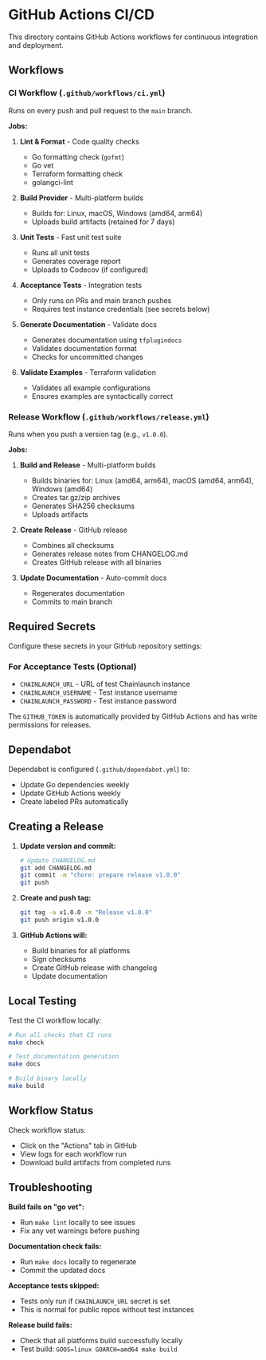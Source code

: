 # GitHub Actions CI/CD

This directory contains GitHub Actions workflows for continuous integration and deployment.

## Workflows

### CI Workflow (`.github/workflows/ci.yml`)

Runs on every push and pull request to the `main` branch.

**Jobs:**

1. **Lint & Format** - Code quality checks
   - Go formatting check (`gofmt`)
   - Go vet
   - Terraform formatting check
   - golangci-lint

2. **Build Provider** - Multi-platform builds
   - Builds for: Linux, macOS, Windows (amd64, arm64)
   - Uploads build artifacts (retained for 7 days)

3. **Unit Tests** - Fast unit test suite
   - Runs all unit tests
   - Generates coverage report
   - Uploads to Codecov (if configured)

4. **Acceptance Tests** - Integration tests
   - Only runs on PRs and main branch pushes
   - Requires test instance credentials (see secrets below)

5. **Generate Documentation** - Validate docs
   - Generates documentation using `tfplugindocs`
   - Validates documentation format
   - Checks for uncommitted changes

6. **Validate Examples** - Terraform validation
   - Validates all example configurations
   - Ensures examples are syntactically correct

### Release Workflow (`.github/workflows/release.yml`)

Runs when you push a version tag (e.g., `v1.0.0`).

**Jobs:**

1. **Build and Release** - Multi-platform builds
   - Builds binaries for: Linux (amd64, arm64), macOS (amd64, arm64), Windows (amd64)
   - Creates tar.gz/zip archives
   - Generates SHA256 checksums
   - Uploads artifacts

2. **Create Release** - GitHub release
   - Combines all checksums
   - Generates release notes from CHANGELOG.md
   - Creates GitHub release with all binaries

3. **Update Documentation** - Auto-commit docs
   - Regenerates documentation
   - Commits to main branch

## Required Secrets

Configure these secrets in your GitHub repository settings:

### For Acceptance Tests (Optional)

- `CHAINLAUNCH_URL` - URL of test Chainlaunch instance
- `CHAINLAUNCH_USERNAME` - Test instance username
- `CHAINLAUNCH_PASSWORD` - Test instance password

The `GITHUB_TOKEN` is automatically provided by GitHub Actions and has write permissions for releases.

## Dependabot

Dependabot is configured (`.github/dependabot.yml`) to:
- Update Go dependencies weekly
- Update GitHub Actions weekly
- Create labeled PRs automatically

## Creating a Release

1. **Update version and commit:**
   ```bash
   # Update CHANGELOG.md
   git add CHANGELOG.md
   git commit -m "chore: prepare release v1.0.0"
   git push
   ```

2. **Create and push tag:**
   ```bash
   git tag -a v1.0.0 -m "Release v1.0.0"
   git push origin v1.0.0
   ```

3. **GitHub Actions will:**
   - Build binaries for all platforms
   - Sign checksums
   - Create GitHub release with changelog
   - Update documentation

## Local Testing

Test the CI workflow locally:

```bash
# Run all checks that CI runs
make check

# Test documentation generation
make docs

# Build binary locally
make build
```

## Workflow Status

Check workflow status:
- Click on the "Actions" tab in GitHub
- View logs for each workflow run
- Download build artifacts from completed runs

## Troubleshooting

**Build fails on "go vet":**
- Run `make lint` locally to see issues
- Fix any vet warnings before pushing

**Documentation check fails:**
- Run `make docs` locally to regenerate
- Commit the updated docs

**Acceptance tests skipped:**
- Tests only run if `CHAINLAUNCH_URL` secret is set
- This is normal for public repos without test instances

**Release build fails:**
- Check that all platforms build successfully locally
- Test build: `GOOS=linux GOARCH=amd64 make build`
